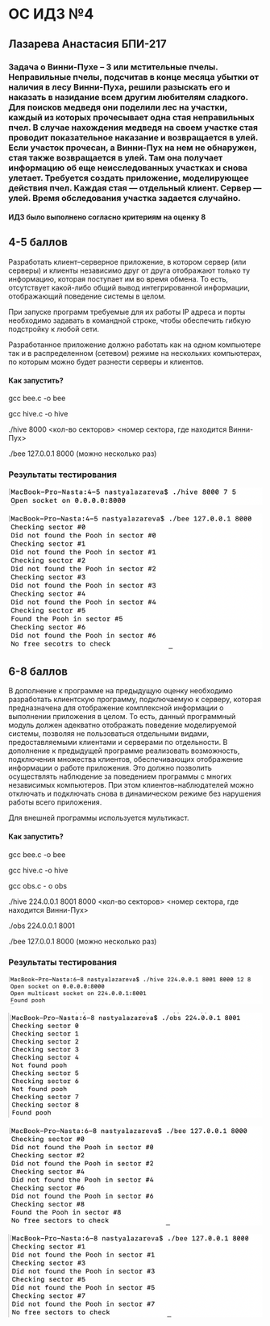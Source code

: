 # ОС ИДЗ №4
## Лазарева Анастасия БПИ-217
### Задача о Винни-Пухе – 3 или мстительные пчелы. Неправильные пчелы, подсчитав в конце месяца убытки от наличия в лесу Винни-Пуха, решили разыскать его и наказать в назидание всем другим любителям сладкого. Для поисков медведя они поделили лес на участки, каждый из которых прочесывает одна стая неправильных пчел. В случае нахождения медведя на своем участке стая проводит показательное наказание и возвращается в улей. Если участок прочесан, а Винни-Пух на нем не обнаружен, стая также возвращается в улей. Там она получает информацию об еще неисследованных участках и снова улетает. Требуется создать приложение, моделирующее действия пчел. Каждая стая — отдельный клиент. Сервер — улей. Время обследования участка задается случайно.

#### ИДЗ было выполнено согласно критериям на оценку 8
## 4-5 баллов

Разработать клиент–серверное приложение, в котором сервер (или серверы) и клиенты независимо друг от друга отображают только ту информацию, которая поступает им во время обмена. То есть, отсутствует какой-либо общий вывод интегрированной информации, отображающий поведение системы в целом.

При запуске программ требуемые для их работы IP адреса и порты необходимо задавать в командной строке, чтобы обеспечить гибкую подстройку к любой сети.

Разработанное приложение должно работать как на одном компьютере так и в распределенном (сетевом) режиме на нескольких компьютерах, по которым можно будет разнести серверы и клиентов.

#### Как запустить?
gcc bee.c -o bee

gcc hive.c -o hive

./hive 8000 <кол-во секторов> <номер сектора, где находится Винни-Пух>

./bee 127.0.0.1 8000 (можно несколько раз)

### Результаты тестирования
![img](/4-5/image1.png)

![img](/4-5/image2.png)

## 6-8 баллов
В дополнение к программе на предыдущую оценку необходимо разработать клиентскую программу, подключаемую к серверу, которая предназначена для отображение комплексной информации о выполнении приложения в целом. То есть, данный программный модуль должен адекватно отображать поведение моделируемой системы, позволяя не пользоваться отдельными видами, предоставляемыми клиентами и серверами по отдельности. В дополнение к предыдущей программе реализовать возможность, подключения множества клиентов, обеспечивающих отображение информации о работе приложения. Это должно позволить осуществлять наблюдение за поведением программы с многих независимых компьютеров. При этом клиентов–наблюдателей можно отключать и подключать снова в динамическом режиме без нарушения работы всего приложения.

Для внешней программы используется мультикаст.

#### Как запустить?
gcc bee.c -o bee

gcc hive.c -o hive

gcc obs.c - o obs

./hive 224.0.0.1 8001 8000 <кол-во секторов> <номер сектора, где находится Винни-Пух>

./obs 224.0.0.1 8001

./bee 127.0.0.1 8000 (можно несколько раз)


### Результаты тестирования
![img](/6-8/image4.png)

![img](/6-8/image5.png)

![img](/6-8/image6.png)

![img](/6-8/image7.png)

